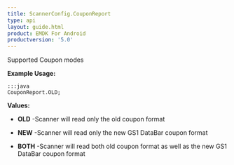 ```yaml
---
title: ScannerConfig.CouponReport
type: api
layout: guide.html
product: EMDK For Android
productversion: '5.0'
---
```



Supported Coupon modes
 
 

**Example Usage:**
	
	:::java	
	CouponReport.OLD;


**Values:**

* **OLD** -Scanner will read only the old coupon format

* **NEW** -Scanner will read only the new GS1 DataBar coupon format

* **BOTH** -Scanner will read both old coupon format as well as the new GS1
 DataBar coupon format





